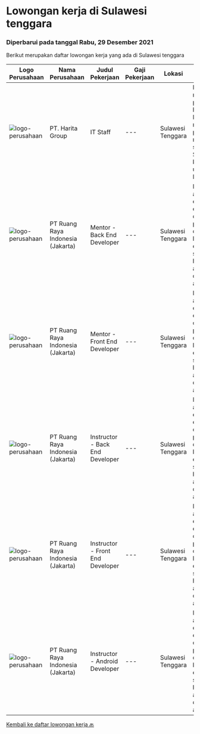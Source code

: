 
  # Lowongan kerja di Sulawesi tenggara

  ### Diperbarui pada tanggal Rabu, 29 Desember 2021

  Berikut merupakan daftar lowongan kerja yang ada di Sulawesi tenggara

  |Logo Perusahaan | Nama Perusahaan | Judul Pekerjaan | Gaji Pekerjaan | Lokasi | Deskripsi | Tanggal diunggah | Pranala |
  | -------------- | --------------- | --------------- | --------- | --------- | -------------- | ------- | ----------- |
  |![logo-perusahaan](https://image-service-cdn.seek.com.au/0e5eef6d2e8a37f780b33d25c761de42e1a8df49/ee4dce1061f3f616224767ad58cb2fc751b8d2dc)|PT. Harita Group|IT Staff|---|Sulawesi Tenggara|Mampu menyelesaikan permasalahan hardware Mampu menyelesaikan permasalahan network dan system admin Support kebutuhan user di site Melakukan...|Senin, 20 Desember 2021|https://www.jobstreet.co.id/id/job/it-staff-3727497?token=0~b3463583-225c-4506-9fe5-f3dec2a8756c&sectionRank=1&jobId=jobstreet-id-job-3727497|
|![logo-perusahaan](https://image-service-cdn.seek.com.au/7eee59ea5934120f389dd02961ddcb6b62946481/ee4dce1061f3f616224767ad58cb2fc751b8d2dc)|PT Ruang Raya Indonesia (Jakarta)|Mentor - Back End Developer|---|Sulawesi Tenggara|Ruangguru is a tech-enabled education company that provides a one-stop learning experience for students to have better access to quality content and...|Selasa, 28 Desember 2021|https://www.jobstreet.co.id/id/job/mentor-back-end-developer-1030053009?token=0~b3463583-225c-4506-9fe5-f3dec2a8756c&sectionRank=2&jobId=jobstreet-id-job-1030053009|
|![logo-perusahaan](https://image-service-cdn.seek.com.au/7eee59ea5934120f389dd02961ddcb6b62946481/ee4dce1061f3f616224767ad58cb2fc751b8d2dc)|PT Ruang Raya Indonesia (Jakarta)|Mentor - Front End Developer|---|Sulawesi Tenggara|Ruangguru is a tech-enabled education company that provides a one-stop learning experience for students to have better access to quality content and...|Selasa, 28 Desember 2021|https://www.jobstreet.co.id/id/job/mentor-front-end-developer-1030052998?token=0~b3463583-225c-4506-9fe5-f3dec2a8756c&sectionRank=3&jobId=jobstreet-id-job-1030052998|
|![logo-perusahaan](https://image-service-cdn.seek.com.au/7eee59ea5934120f389dd02961ddcb6b62946481/ee4dce1061f3f616224767ad58cb2fc751b8d2dc)|PT Ruang Raya Indonesia (Jakarta)|Instructor - Back End Developer|---|Sulawesi Tenggara|Ruangguru is a tech-enabled education company that provides a one-stop learning experience for students to have better access to quality content and...|Jumat, 17 Desember 2021|https://www.jobstreet.co.id/id/job/instructor-back-end-developer-1029875506?token=0~b3463583-225c-4506-9fe5-f3dec2a8756c&sectionRank=4&jobId=jobstreet-id-job-1029875506|
|![logo-perusahaan](https://image-service-cdn.seek.com.au/7eee59ea5934120f389dd02961ddcb6b62946481/ee4dce1061f3f616224767ad58cb2fc751b8d2dc)|PT Ruang Raya Indonesia (Jakarta)|Instructor - Front End Developer|---|Sulawesi Tenggara|Ruangguru is a tech-enabled education company that provides a one-stop learning experience for students to have better access to quality content and...|Jumat, 17 Desember 2021|https://www.jobstreet.co.id/id/job/instructor-front-end-developer-1029875504?token=0~b3463583-225c-4506-9fe5-f3dec2a8756c&sectionRank=5&jobId=jobstreet-id-job-1029875504|
|![logo-perusahaan](https://image-service-cdn.seek.com.au/7eee59ea5934120f389dd02961ddcb6b62946481/ee4dce1061f3f616224767ad58cb2fc751b8d2dc)|PT Ruang Raya Indonesia (Jakarta)|Instructor - Android Developer|---|Sulawesi Tenggara|Ruangguru is a tech-enabled education company that provides a one-stop learning experience for students to have better access to quality content and...|Jumat, 17 Desember 2021|https://www.jobstreet.co.id/id/job/instructor-android-developer-1029875503?token=0~b3463583-225c-4506-9fe5-f3dec2a8756c&sectionRank=6&jobId=jobstreet-id-job-1029875503|


  [Kembali ke daftar lowongan kerja 🔙](../README.md#daftar-lowongan-kerja)
  